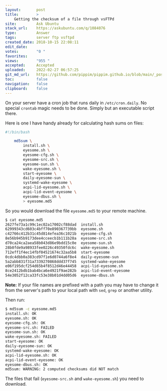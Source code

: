 ```yaml
---
layout:       post
title:        >
    Getting the checksum of a file through vsFTPd
site:         Ask Ubuntu
stack_url:    https://askubuntu.com/q/1084076
type:         Answer
tags:         server ftp vsftpd
created_date: 2018-10-15 22:08:11
edit_date:    
votes:        "0 "
favorites:    
views:        "955 "
accepted:     Accepted
uploaded:     2022-02-27 06:57:25
git_md_url:   https://github.com/pippim/pippim.github.io/blob/main/_posts/2018/2018-10-15-Getting-the-checksum-of-a-file-through-vsFTPd.md
toc:          false
navigation:   false
clipboard:    false
---
```


On your server have a cron job that runs daily in `/etc/cron.daily`. No special `crontab` magic needs to be done. Simply but an executable script there.



Here is one I have handy already for calculating hash sums on files:

``` bash
#!/bin/bash

    md5sum \
        install.sh \
        eyesome.sh \
        eyesome-cfg.sh \
        eyesome-src.sh \
        eyesome-sun.sh \
        wake-eyesome.sh \
        start-eyesome \
        daily-eyesome-sun \
        systemd-wake-eyesome \
        acpi-lid-eyesome.sh \
        acpi-lid-event-eyesome \
        eyesome-dbus.sh \
        > eyesome.md5
```

So you would download the file `eyesome.md5` to your remote machine.

``` bash
$ cat eyesome.md5
2627fe73a1c99c1ec02a17002cf88dad  install.sh
62999343cd603c4bff70e890367739bb  eyesome.sh
c42766c412b31c45d814efea36c1021b  eyesome-cfg.sh
8e56b945b9173dee4cceecb1b111b28a  eyesome-src.sh
d70ca24ca2aea58b043d86e9bdd15c0e  eyesome-sun.sh
28b0fde9a98933fee0226c49350fdc6c  wake-eyesome.sh
712eff1f4ec14fbf04521674c32aa5b8  start-eyesome
0cdc4dbb0a383cd97f1e6d0744a6f8e4  daily-eyesome-sun
5a2abb831f31a7339270868ddd37f745  systemd-wake-eyesome
e06f195dcf254d65b4f8512d46e44458  acpi-lid-eyesome.sh
8ce2412bdb1bab4bca6e4921f9ae282b  acpi-lid-event-eyesome
54e3052f12ca33fc53e38b01d4dd05d6  eyesome-dbus.sh
```

**Note:** If your file names are prefixed with a path you may have to change it from the server's path to your local path with `sed`, `grep` or another utility.

Then run:

``` bash
$ md5sum -c eyesome.md5
install.sh: OK
eyesome.sh: OK
eyesome-cfg.sh: OK
eyesome-src.sh: FAILED
eyesome-sun.sh: OK
wake-eyesome.sh: FAILED
start-eyesome: OK
daily-eyesome-sun: OK
systemd-wake-eyesome: OK
acpi-lid-eyesome.sh: OK
acpi-lid-event-eyesome: OK
eyesome-dbus.sh: OK
md5sum: WARNING: 2 computed checksums did NOT match
```

The files that fail (`eyesome-src.sh` and `wake-eyesome.sh`) you need to download.
